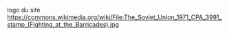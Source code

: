 logo du site
https://commons.wikimedia.org/wiki/File:The_Soviet_Union_1971_CPA_3991_stamp_(Fighting_at_the_Barricades).jpg
